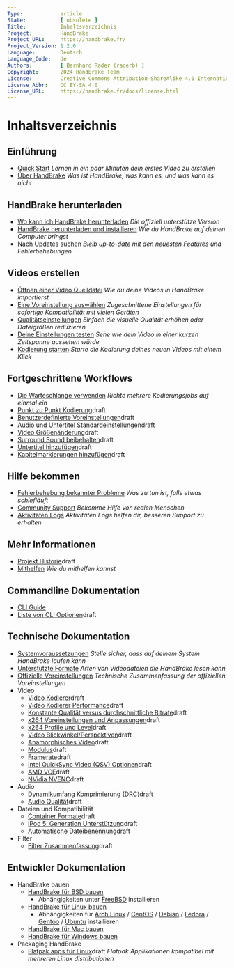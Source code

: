 ```yaml
---
Type:            article
State:           [ obsolete ]
Title:           Inhaltsverzeichnis
Project:         HandBrake
Project_URL:     https://handbrake.fr/
Project_Version: 1.2.0
Language:        Deutsch
Language_Code:   de
Authors:         [ Bernhard Rader (raderb) ]
Copyright:       2024 HandBrake Team
License:         Creative Commons Attribution-ShareAlike 4.0 International
License_Abbr:    CC BY-SA 4.0
License_URL:     https://handbrake.fr/docs/license.html
---
```


Inhaltsverzeichnis
=================

## Einführung

- [Quick Start](introduction/quick-start.html)
  *Lernen in ein paar Minuten dein erstes Video zu erstellen*
- [Über HandBrake](introduction/about.html)
  *Was ist HandBrake, was kann es, und was kann es nicht*


## HandBrake herunterladen

- [Wo kann ich HandBrake herunterladen](get-handbrake/where-to-get-handbrake.html)
  *Die offiziell unterstütze Version*
- [HandBrake herunterladen und installieren](get-handbrake/download-and-install.html)
  *Wie du HandBrake auf deinen Computer bringst*
- [Nach Updates suchen](get-handbrake/check-for-updates.html)
  *Bleib up-to-date mit den neuesten Features und Fehlerbehebungen*


## Videos erstellen

- [Öffnen einer Video Quelldatei](workflow/open-video-source.html)
  *Wie du deine Videos in HandBrake importierst*
- [Eine Voreinstellung auswählen](workflow/select-preset.html)
  *Zugeschnittene Einstellungen für sofortige Kompatibilität mit vielen Geräten*
- [Qualitätseinstellungen](workflow/adjust-quality.html)
  *Einfach die visuelle Qualität erhöhen oder Dateigrößen reduzieren*
- [Deine Einstellungen testen](workflow/preview-settings.html)
  *Sehe wie dein Video in einer kurzen Zeitspanne aussehen würde*
- [Kodierung starten](workflow/start-encoding.html)
  *Starte die Kodierung deines neuen Videos mit einem Klick*


## Fortgeschrittene Workflows

- [Die Warteschlange verwenden](advanced/queue.html)
  *Richte mehrere Kodierungsjobs auf einmal ein*
- [Punkt zu Punkt Kodierung](advanced/point-to-point.html)<span class="notice draft"><span>draft</span></span>
- [Benutzerdefinierte Voreinstellungen](advanced/custom-presets.html)<span class="notice draft"><span>draft</span></span>
- [Audio und Untertitel Standardeinstellungen](advanced/audio-subtitle-defaults.html)<span class="notice draft"><span>draft</span></span>
- [Video Größenänderung](advanced/resizing-video.html)<span class="notice draft"><span>draft</span></span>
- [Surround Sound beibehalten](advanced/surround-sound.html)<span class="notice draft"><span>draft</span></span>
- [Untertitel hinzufügen](advanced/subtitles.html)<span class="notice draft"><span>draft</span></span>
- [Kapitelmarkierungen hinzufügen](advanced/chapter-markers.html)<span class="notice draft"><span>draft</span></span>

<!-- - [Managing Audio Tracks](advanced/managing-audio.html) -->
<!-- - [Post-processing metadata](advanced/post-processing.html) -->


<!-- ## Restoration and enhancement

- Common video problems
  - Cropping, Black bars at top/bottom or sides
  - Combing effects caused by interlacing or telecine
    - Detelecine filter
    - Decomb filter vs. Deinterlace filter
    - Bob mode and frame rates, motion
  - Noise (grainy appearance and/or color splotches)
    - Denoise filters: NLMeans and HQDN3D
  - Blocky picture
    - Deblock filter
  - Stretched picture (too wide or too tall)
    - Scaling and anamorphic
- Common audio problems
  - Volume level too low
  - Dynamics too wide (soft whispers, loud booms)
-->

<!-- ## Advanced workflows part 2

- [Understanding source types](advanced/video-sources.html)<span class="notice draft"><span>draft</span></span>
- [Selecting a container format and encoders](advanced/containers.html)<span class="notice draft"><span>draft</span></span>
- [Selecting a video angle](advanced/video-angles.html)<span class="notice draft"><span>draft</span></span>
- [Working with frame rates](advanced/frame-rates.html)<span class="notice draft"><span>draft</span></span>
- [Adjusting audio quality](advanced/audio-quality.html)<span class="notice draft"><span>draft</span></span>
- [Progressive download support](advanced/web-optimised.html)<span class="notice draft"><span>draft</span></span>
- [Compatibility with legacy devices](advanced/old-ipod-support.html)<span class="notice draft"><span>draft</span></span>
- [Automatically naming files](advanced/automatic-file-naming.html)<span class="notice draft"><span>draft</span></span>
-->

## Hilfe bekommen

- [Fehlerbehebung bekannter Probleme](help/troubleshooting-common-issues.html)
  *Was zu tun ist, falls etwas schiefläuft*
- [Community Support](help/community-support.html)
  *Bekomme Hilfe von realen Menschen*
- [Aktivitäten Logs](help/activity-log.html)
  *Aktivitäten Logs helfen dir, besseren Support zu erhalten*


## Mehr Informationen

- [Projekt Historie](about/history.html)<span class="notice draft"><span>draft</span></span>
- [Mithelfen](contributing/contribute.html)
  *Wie du mithelfen kannst*

## Commandline Dokumentation

- [CLI Guide](cli/command-line-reference.html)
- [Liste von CLI Optionen](cli/cli-options.html)<span class="notice draft"><span>draft</span></span>

## Technische Dokumentation

- [Systemvoraussetzungen](technical/system-requirements.html)
  *Stelle sicher, dass auf deinem System HandBrake laufen kann*
- [Unterstützte Formate](technical/source-formats.html)
  *Arten von Videodateien die HandBrake lesen kann*
- [Offizielle Voreinstellungen](technical/official-presets.html)
  *Technische Zusammenfassung der offiziellen Voreinstellungen*
- Video
  - [Video Kodierer](technical/video-codecs.html)<span class="notice draft"><span>draft</span></span>
  - [Video Kodierer Performance](technical/video-encoding-performance.html)<span class="notice draft"><span>draft</span></span>
  - [Konstante Qualität versus durchschnittliche Bitrate](technical/video-cq-vs-abr.html)<span class="notice draft"><span>draft</span></span>
  - [x264 Voreinstellungen und Anpassungen](technical/video-x264-presets-tunes.html)<span class="notice draft"><span>draft</span></span>
  - [x264 Profile und Level](technical/video-x264-profiles-levels.html)<span class="notice draft"><span>draft</span></span>
  - [Video Blickwinkel/Perspektiven](technical/video-angles.html)<span class="notice draft"><span>draft</span></span>
  - [Anamorphisches Video](technical/anamorphic-guide.html)<span class="notice draft"><span>draft</span></span>
  - [Modulus](technical/modulus.html)<span class="notice draft"><span>draft</span></span>
  - [Framerate](technical/frame-rates.html)<span class="notice draft"><span>draft</span></span>
  - [Intel QuickSync Video (QSV) Optionen](technical/video-qsv-options.html)<span class="notice draft"><span>draft</span></span>
  - [AMD VCE](technical/video-vce.html)<span class="notice draft"><span>draft</span></span>
  - [NVidia NVENC](technical/video-nvenc.html)<span class="notice draft"><span>draft</span></span>
- Audio
  - [Dynamikumfang Komprimierung (DRC)](technical/dynamic-range-compression.html)<span class="notice draft"><span>draft</span></span>
  - [Audio Qualität](technical/audio-quality.html)<span class="notice draft"><span>draft</span></span>
- Dateien und Kompatibilität
  - [Container Formate](technical/containers.html)<span class="notice draft"><span>draft</span></span>
  - [iPod 5. Generation Unterstützung](technical/old-ipod-support.html)<span class="notice draft"><span>draft</span></span>
  - [Automatische Dateibenennung](technical/automatic-file-naming.html)<span class="notice draft"><span>draft</span></span>
- Filter
  - [Filter Zusammenfassung](technical/filters-summary.html)<span class="notice draft"><span>draft</span></span>

<!--
-  [Web optimized](advanced/web-optimised.html)
-  [Video source type](advanced/video-sources.html)
-  Advanced Filter Settings
-  Advanced preferences
-->

## Entwickler Dokumentation

- HandBrake bauen
  - [HandBrake für BSD bauen](developer/build-bsd.html)
    - Abhängigkeiten unter [FreeBSD](developer/install-dependencies-freebsd.html) installieren
  - [HandBrake für Linux bauen](developer/build-linux.html)
    - Abhängigkeiten für [Arch Linux](developer/install-dependencies-arch.html) / [CentOS](developer/install-dependencies-centos.html) / [Debian](developer/install-dependencies-debian.html) / [Fedora](developer/install-dependencies-fedora.html) / [Gentoo](developer/install-dependencies-gentoo.html) / [Ubuntu](developer/install-dependencies-ubuntu.html)
 installieren
  - [HandBrake für Mac bauen](developer/build-mac.html)
  - [HandBrake für Windows bauen](developer/build-windows.html)
- Packaging HandBrake
  - [Flatpak apps für Linux](developer/flatpak-repo.html)<span class="notice draft"><span>draft</span></span>
    *Flatpak Applikationen kompatibel mit mehreren Linux distributionen*

<!-- TODO: link to contributing guide -->
